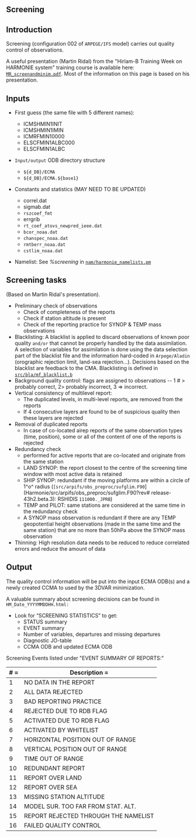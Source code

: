 

## Screening

## Introduction

Screening (configuration 002 of `ARPEGE/IFS` model) carries out quality control of observations. 

A useful presentation (Martin Ridal) from the "Hirlam-B Training Week on HARMONIE system" training course is available here: [`MR_screenandminim.pdf`](https://hirlam.org/trac/raw-attachment/wiki/HarmonieSystemTraining2014/Programme/MR_screenandminim.pdf). Most of the information on this page is based on his presentation.

## Inputs

 * First guess (the same file with 5  different names):
   * ICMSHMIN1INIT
   * ICMSHMIN1IMIN
   * ICMRFMIN10000
   * ELSCFMIN1ALBC000
   * ELSCFMIN1ALBC

 * `Input/output` ODB directory structure
   * `${d_DB}/ECMA`
   * `${d_DB}/ECMA.${base1}`

 * Constants and statistics (MAY NEED TO BE UPDATED)
   * correl.dat
   * sigmab.dat
   * `rszcoef_fmt`
   * errgrib
   * `rt_coef_atovs_newpred_ieee.dat`
   * `bcor_noaa.dat`
   * `chanspec_noaa.dat`
   * `rmtberr_noaa.dat`
   * `cstlim_noaa.dat`

 * Namelist: See *%screening* in [`nam/harmonie_namelists.pm`](Harmonie/nam/harmonie_namelists.pm?rev=release-43h2.beta.3)


## Screening tasks
(Based on Martin Ridal's presentation).

 * Preliminary check of observations
   * Check of completeness of the reports
   * Check if station altitude is present
   * Check of the reporting practice for SYNOP & TEMP mass observations 
 * Blacklisting: A blacklist is applied to discard observations of known poor quality `and/or` that cannot be properly handled by the data assimilation. A selection of variables for assimilation is done using the data selection part of the blacklist file and the information hard-coded in `Arpege/Aladin` (orographic rejection limit, land-sea rejection...). Decisions based on the blacklist are feedback to the CMA. Blacklisting is defined in [`src/bla/mf_blacklist.b`](Harmonie/src/bla/mf_blacklist.b?rev=release-43h2.beta.3)
 * Background quality control: flags are assigned to observations -- 1 # >  probably correct, 2> probably incorrect, 3 => incorrect.
 * Vertical consistency of multilevel report:
   * The duplicated levels, in multi-level reports, are removed from the reports
   * If 4 consecutive layers are found to be of suspicious quality then these layers are rejected
 * Removal of duplicated reports
   * In case of co-located airep reports of the same observation types (time, position), some or all of the content of one of the reports is rejected
 * Redundancy check
   * performed for active reports that are co-located and originate from the same station
   * LAND SYNOP: the report closest to the centre of the screening time window with most active data is retained
   * SHIP SYNOP: redundant if the moving platforms are within a circle of 1^o^ radius (`[src/arpifs/obs_preproc/sufglim.F90`](Harmonie/src/arpifs/obs_preproc/sufglim.F90?rev# release-43h2.beta.3): RSHIDIS `111000._JPRB`)
   * TEMP and PILOT: same stations are considered at the same time in the redundancy check
   * A SYNOP mass observation is redundant if there are any TEMP geopotential height observations (made in the same time and the same station) that are no more than 50hPa above the SYNOP mass observation
 * Thinning: High resolution data needs to be reduced to reduce correlated errors and reduce the amount of data



## Output
The quality control information will be put into the input ECMA ODB(s) and a newly created CCMA to used by the 3DVAR minimization.

A valuable summary about screening decisions can be found in `HM_Date_YYYYMMDDHH.html:`
 * Look for “SCREENING STATISTICS” to get:
   * STATUS summary
   * EVENT summary
   * Number of variables, departures and missing departures
   * Diagnostic JO-table
   * CCMA ODB and updated ECMA ODB


Screening Events listed under "EVENT SUMMARY OF REPORTS:"

|# =| Description                              =|
| --- | --- |
|  1 |NO DATA IN THE REPORT                       |
|  2 |ALL DATA REJECTED                           |
|  3 |BAD REPORTING PRACTICE                      |
|  4 |REJECTED DUE TO RDB FLAG                    |
|  5 |ACTIVATED DUE TO RDB FLAG                   |
|  6 |ACTIVATED BY WHITELIST                      |
|  7 |HORIZONTAL POSITION OUT OF RANGE            |
|  8 |VERTICAL POSITION OUT OF RANGE              |
|  9 |TIME OUT OF RANGE                           |
| 10 |REDUNDANT REPORT                            |
| 11 |REPORT OVER LAND                            |
| 12 |REPORT OVER SEA                             |
| 13 |MISSING STATION ALTITUDE                    |
| 14 |MODEL SUR. TOO FAR FROM STAT. ALT.          |
| 15 |REPORT REJECTED THROUGH THE NAMELIST        |
| 16 |FAILED QUALITY CONTROL                      |









